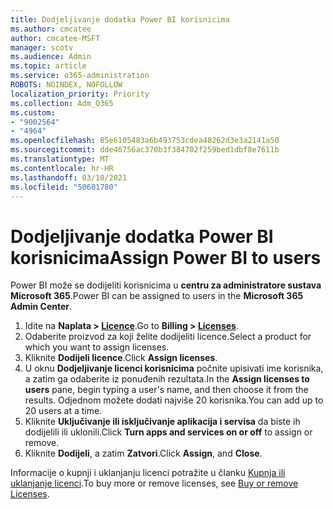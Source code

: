 ```yaml
---
title: Dodjeljivanje dodatka Power BI korisnicima
ms.author: cmcatee
author: cmcatee-MSFT
manager: scotv
ms.audience: Admin
ms.topic: article
ms.service: o365-administration
ROBOTS: NOINDEX, NOFOLLOW
localization_priority: Priority
ms.collection: Adm_O365
ms.custom:
- "9002564"
- "4964"
ms.openlocfilehash: 85e6105483a6b493753cdea48262d3e3a2141a50
ms.sourcegitcommit: dde46756ac370b3f384702f259bed1dbf8e7611b
ms.translationtype: MT
ms.contentlocale: hr-HR
ms.lasthandoff: 03/10/2021
ms.locfileid: "50601780"
---
```

# <a name="assign-power-bi-to-users"></a><span data-ttu-id="f8bb3-102">Dodjeljivanje dodatka Power BI korisnicima</span><span class="sxs-lookup"><span data-stu-id="f8bb3-102">Assign Power BI to users</span></span>

<span data-ttu-id="f8bb3-103">Power BI može se dodijeliti korisnicima u **centru za administratore sustava Microsoft 365**.</span><span class="sxs-lookup"><span data-stu-id="f8bb3-103">Power BI can be assigned to users in the **Microsoft 365 Admin Center**.</span></span>  

1. <span data-ttu-id="f8bb3-104">Idite na **Naplata > [Licence](https://go.microsoft.com/fwlink/p/?linkid=842264)**.</span><span class="sxs-lookup"><span data-stu-id="f8bb3-104">Go to **Billing > [Licenses](https://go.microsoft.com/fwlink/p/?linkid=842264)**.</span></span>
2. <span data-ttu-id="f8bb3-105">Odaberite proizvod za koji želite dodijeliti licence.</span><span class="sxs-lookup"><span data-stu-id="f8bb3-105">Select a product for which you want to assign licenses.</span></span>
3. <span data-ttu-id="f8bb3-106">Kliknite **Dodijeli licence**.</span><span class="sxs-lookup"><span data-stu-id="f8bb3-106">Click **Assign licenses**.</span></span>
4. <span data-ttu-id="f8bb3-107">U oknu **Dodjeljivanje licenci korisnicima** počnite upisivati ime korisnika, a zatim ga odaberite iz ponuđenih rezultata.</span><span class="sxs-lookup"><span data-stu-id="f8bb3-107">In the **Assign licenses to users** pane, begin typing a user's name, and then choose it from the results.</span></span> <span data-ttu-id="f8bb3-108">Odjednom možete dodati najviše 20 korisnika.</span><span class="sxs-lookup"><span data-stu-id="f8bb3-108">You can add up to 20 users at a time.</span></span>
5. <span data-ttu-id="f8bb3-109">Kliknite **Uključivanje ili isključivanje aplikacija i servisa** da biste ih dodijelili ili uklonili.</span><span class="sxs-lookup"><span data-stu-id="f8bb3-109">Click **Turn apps and services on or off** to assign or remove.</span></span>
6. <span data-ttu-id="f8bb3-110">Kliknite **Dodijeli**, a zatim **Zatvori**.</span><span class="sxs-lookup"><span data-stu-id="f8bb3-110">Click **Assign**, and **Close**.</span></span>

<span data-ttu-id="f8bb3-111">Informacije o kupnji i uklanjanju licenci potražite u članku [Kupnja ili uklanjanje licenci](https://docs.microsoft.com/microsoft-365/commerce/licenses/buy-licenses#buy-or-remove-licenses-for-your-business-subscription).</span><span class="sxs-lookup"><span data-stu-id="f8bb3-111">To buy more or remove licenses, see [Buy or remove Licenses](https://docs.microsoft.com/microsoft-365/commerce/licenses/buy-licenses#buy-or-remove-licenses-for-your-business-subscription).</span></span>